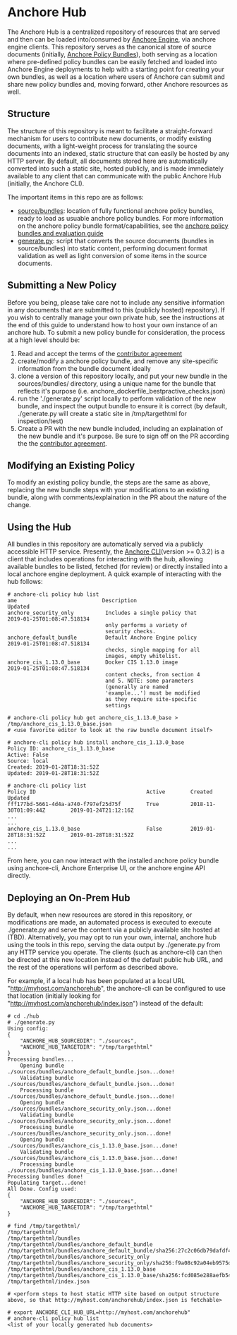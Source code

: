 # Anchore Hub

The Anchore Hub is a centralized repository of resources that are served and then can be loaded into/consumed by [Anchore Engine](https://github.com/anchore/anchore-engine), via anchore engine clients.  This repository serves as the canonical store of source documents (initially, [Anchore Policy Bundles](https://anchore.freshdesk.com/support/solutions/articles/36000074705-policy-bundles-and-evaluation)), both serving as a location where pre-defined policy bundles can be easily fetched and loaded into Anchore Engine deployments to help with a starting point for creating your own bundles, as well as a location where users of Anchore can submit and share new policy bundles and, moving forward, other Anchore resources as well.

## Structure

The structure of this repository is meant to facilitate a straight-forward mechanism for users to contribute new documents, or modify existing documents, with a light-weight process for translating the source documents into an indexed, static structure that can easily be hosted by any HTTP server.  By default, all documents stored here are automatically converted into such a static site, hosted publicly, and is made immediately available to any client that can communicate with the public Anchore Hub (initially, the Anchore CLI).  

The important items in this repo are as follows:

- [source/bundles](https://github.com/anchore/hub-dev/tree/master/sources/bundles): location of fully functional anchore policy bundles, ready to load as usuable anchore policy bundles.  For more information on the anchore policy bundle format/capabilities, see the [anchore policy bundles and evaluation guide](https://anchore.freshdesk.com/support/solutions/articles/36000074705-policy-bundles-and-evaluation)
- [generate.py](https://github.com/anchore/hub-dev/blob/master/generate.py): script that converts the source documents (bundles in source/bundles) into static content, performing document format validation as well as light conversion of some items in the source documents.

## Submitting a New Policy 

Before you being, please take care not to include any sensitive information in any documents that are submitted to this (publicly hosted) repository).  If you wish to centrally manage your own private hub, see the instructions at the end of this guide to understand how to host your own instance of an anchore hub.  To submit a new policy bundle for consideration, the process at a high level should be:

1. Read and accept the terms of the [contributor agreement](https://github.com/anchore/hub-dev/blob/master/CONTRIBUTING.rst)
2. create/modify a anchore policy bundle, and remove any site-specific information from the bundle document ideally
3. clone a version of this repository locally, and put your new bundle in the sources/bundles/ directory, using a unique name for the bundle that reflects it's purpose (i.e. anchore_dockerfile_bestpractive_checks.json)
4. run the './generate.py' script locally to perform validation of the new bundle, and inspect the output bundle to ensure it is correct (by default, ./generate.py will create a static site in /tmp/targethtml for inspection/test)
5. Create a PR with the new bundle included, including an explaination of the new bundle and it's purpose.  Be sure to sign off on the PR according the the [contributor agreement](https://github.com/anchore/hub-dev/blob/master/CONTRIBUTING.rst).

## Modifying an Existing Policy

To modify an existing policy bundle, the steps are the same as above, replacing the new bundle steps with your modifications to an existing bundle, along with comments/explaination in the PR about the nature of the change.

## Using the Hub

All bundles in this repository are automatically served via a publicly accessible HTTP service.  Presently, the [Anchore CLI](https://github.com/anchore/anchore-cli)(version >= 0.3.2) is a client that includes operations for interacting with the hub, allowing available bundles to be listed, fetched (for review) or directly installed into a local anchore engine deployment.  A quick example of interacting with the hub follows:

```
# anchore-cli policy hub list
ame                           Description                           Updated                           
anchore_security_only          Includes a single policy that         2019-01-25T01:08:47.518134        
                               only performs a variety of                                              
                               security checks.                                                        
anchore_default_bundle         Default Anchore Engine policy         2019-01-25T01:08:47.518134        
                               checks, single mapping for all                                          
                               images, empty whitelist.                                                
anchore_cis_1.13.0_base        Docker CIS 1.13.0 image               2019-01-25T01:08:47.518134        
                               content checks, from section 4                                          
                               and 5. NOTE: some parameters                                            
                               (generally are named                                                    
                               'example...') must be modified                                          
                               as they require site-specific                                           
                               settings                                                                

# anchore-cli policy hub get anchore_cis_1.13.0_base > /tmp/anchore_cis_1.13.0_base.json
# <use favorite editor to look at the raw bundle document itself>

# anchore-cli policy hub install anchore_cis_1.13.0_base
Policy ID: anchore_cis_1.13.0_base
Active: False
Source: local
Created: 2019-01-28T18:31:52Z
Updated: 2019-01-28T18:31:52Z

# anchore-cli policy list
Policy ID                                   Active        Created                     Updated                     
fff177bd-5661-4d4a-a740-f797ef25d75f        True          2018-11-30T01:09:44Z        2019-01-24T21:12:16Z        
...
...
anchore_cis_1.13.0_base                     False         2019-01-28T18:31:52Z        2019-01-28T18:31:52Z        
...
...

```

From here, you can now interact with the installed anchore policy bundle using anchore-cli, Anchore Enterprise UI, or the anchore engine API directly.

## Deploying an On-Prem Hub

By default, when new resources are stored in this repository, or modifications are made, an automated process is executed to execute ./generate.py and serve the content via a publicly available site hosted at (TBD).  Alternatively, you may opt to run your own, internal, anchore hub using the tools in this repo, serving the data output by ./generate.py from any HTTP service you operate.  The clients (such as anchore-cli) can then be directed at this new location instead of the default public hub URL, and the rest of the operations will perform as described above. 

For example, if a local hub has been populated at a local URL "http://myhost.com/anchorehub", the anchore-cli can be configured to use that location (initially looking for "http://myhost.com/anchorehub/index.json") instead of the default:

```
# cd ./hub
# ./generate.py
Using config:
{
    "ANCHORE_HUB_SOURCEDIR": "./sources",
    "ANCHORE_HUB_TARGETDIR": "/tmp/targethtml"
}
Processing bundles...
	Opening bundle ./sources/bundles/anchore_default_bundle.json...done!
	Validating bundle ./sources/bundles/anchore_default_bundle.json...done!
	Processing bundle ./sources/bundles/anchore_default_bundle.json...done!
	Opening bundle ./sources/bundles/anchore_security_only.json...done!
	Validating bundle ./sources/bundles/anchore_security_only.json...done!
	Processing bundle ./sources/bundles/anchore_security_only.json...done!
	Opening bundle ./sources/bundles/anchore_cis_1.13.0_base.json...done!
	Validating bundle ./sources/bundles/anchore_cis_1.13.0_base.json...done!
	Processing bundle ./sources/bundles/anchore_cis_1.13.0_base.json...done!
Processing bundles done!
Populating target...done!
All Done. Config used:
{
    "ANCHORE_HUB_SOURCEDIR": "./sources",
    "ANCHORE_HUB_TARGETDIR": "/tmp/targethtml"
}

# find /tmp/targethtml/
/tmp/targethtml/
/tmp/targethtml/bundles
/tmp/targethtml/bundles/anchore_default_bundle
/tmp/targethtml/bundles/anchore_default_bundle/sha256:27c2c06db79dafdf4c2b51f489c2b1a55f86396470de3613cfb80201ec71da55.json
/tmp/targethtml/bundles/anchore_security_only
/tmp/targethtml/bundles/anchore_security_only/sha256:f9a08c92a04eb9575d98c41e0b72af23f194305592acdf95f9fe92f1c415550a.json
/tmp/targethtml/bundles/anchore_cis_1.13.0_base
/tmp/targethtml/bundles/anchore_cis_1.13.0_base/sha256:fcd085e288aefb5412cf55529fdbb8ae7c57ad3bc46946263db517e875788582.json
/tmp/targethtml/index.json

# <perform steps to host static HTTP site based on output structure above, so that http://myhost.com/anchorehub/index.json is fetchable>

# export ANCHORE_CLI_HUB_URL=http://myhost.com/anchorehub"
# anchore-cli policy hub list
<list of your locally generated hub documents>
```
